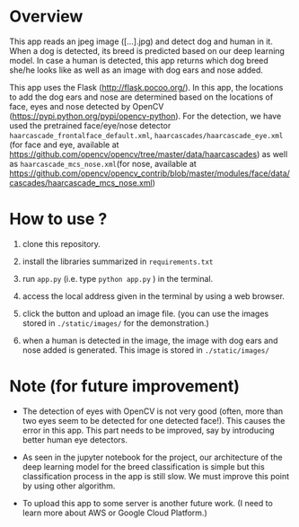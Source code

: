 # Overview 

This app reads an jpeg image ([...].jpg) and detect dog and human in it. 
When a dog is detected, its breed is predicted based on our deep learning model.
In case a human is detected, this app returns which dog breed she/he looks like as well as 
an image with dog ears and nose added. 

This app uses the Flask (http://flask.pocoo.org/). 
In this app, the locations to add the dog ears and nose are determined based on the locations of 
face, eyes and nose detected by OpenCV (https://pypi.python.org/pypi/opencv-python). 
For the detection, we have used the pretrained face/eye/nose detector
`haarcascade_frontalface_default.xml`, `haarcascades/haarcascade_eye.xml` 
(for face and eye, available at https://github.com/opencv/opencv/tree/master/data/haarcascades)
as well as `haarcascade_mcs_nose.xml`(for nose, available at https://github.com/opencv/opencv_contrib/blob/master/modules/face/data/cascades/haarcascade_mcs_nose.xml)


# How to use ?

1. clone this repository.

2. install the libraries summarized in `requirements.txt`

3. run `app.py` (i.e. type `python app.py` ) in the terminal. 

4. access the local address given in the terminal by using a web browser.

4. click the button and upload an image file. 
(you can use the images stored in `./static/images/` for the demonstration.)

5. when a human is detected in the image, the image with dog ears and nose added is generated. This image is stored in `./static/images/`

# Note (for future improvement)

- The detection of eyes with OpenCV is not very good (often, more than two eyes seem to be detected 
for one detected face!). This causes the error in this app. This part needs to be improved, say by introducing
better human eye detectors.

- As seen in the jupyter notebook for the project, our architecture of the deep learning model for the breed classification is simple but this classification process in the app is still slow. We must improve this point by using other algorithm.

- To upload this app to some server is another future work. (I need to learn more about AWS or Google Cloud Platform.)

